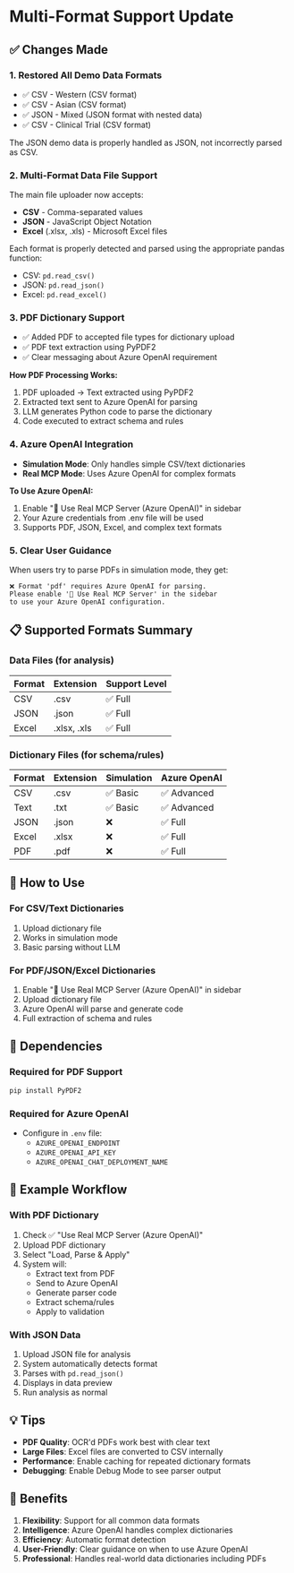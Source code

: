 # Multi-Format Support Update

## ✅ Changes Made

### 1. **Restored All Demo Data Formats**
- ✅ CSV - Western (CSV format)
- ✅ CSV - Asian (CSV format)
- ✅ JSON - Mixed (JSON format with nested data)
- ✅ CSV - Clinical Trial (CSV format)

The JSON demo data is properly handled as JSON, not incorrectly parsed as CSV.

### 2. **Multi-Format Data File Support**
The main file uploader now accepts:
- **CSV** - Comma-separated values
- **JSON** - JavaScript Object Notation
- **Excel** (.xlsx, .xls) - Microsoft Excel files

Each format is properly detected and parsed using the appropriate pandas function:
- CSV: `pd.read_csv()`
- JSON: `pd.read_json()`
- Excel: `pd.read_excel()`

### 3. **PDF Dictionary Support**
- ✅ Added PDF to accepted file types for dictionary upload
- ✅ PDF text extraction using PyPDF2
- ✅ Clear messaging about Azure OpenAI requirement

**How PDF Processing Works:**
1. PDF uploaded → Text extracted using PyPDF2
2. Extracted text sent to Azure OpenAI for parsing
3. LLM generates Python code to parse the dictionary
4. Code executed to extract schema and rules

### 4. **Azure OpenAI Integration**
- **Simulation Mode**: Only handles simple CSV/text dictionaries
- **Real MCP Mode**: Uses Azure OpenAI for complex formats

**To Use Azure OpenAI:**
1. Enable "🚀 Use Real MCP Server (Azure OpenAI)" in sidebar
2. Your Azure credentials from .env file will be used
3. Supports PDF, JSON, Excel, and complex text formats

### 5. **Clear User Guidance**
When users try to parse PDFs in simulation mode, they get:
```
❌ Format 'pdf' requires Azure OpenAI for parsing.
Please enable '🚀 Use Real MCP Server' in the sidebar
to use your Azure OpenAI configuration.
```

## 📋 Supported Formats Summary

### Data Files (for analysis)
| Format | Extension | Support Level |
|--------|-----------|--------------|
| CSV | .csv | ✅ Full |
| JSON | .json | ✅ Full |
| Excel | .xlsx, .xls | ✅ Full |

### Dictionary Files (for schema/rules)
| Format | Extension | Simulation | Azure OpenAI |
|--------|-----------|------------|--------------|
| CSV | .csv | ✅ Basic | ✅ Advanced |
| Text | .txt | ✅ Basic | ✅ Advanced |
| JSON | .json | ❌ | ✅ Full |
| Excel | .xlsx | ❌ | ✅ Full |
| PDF | .pdf | ❌ | ✅ Full |

## 🚀 How to Use

### For CSV/Text Dictionaries
1. Upload dictionary file
2. Works in simulation mode
3. Basic parsing without LLM

### For PDF/JSON/Excel Dictionaries
1. Enable "🚀 Use Real MCP Server (Azure OpenAI)" in sidebar
2. Upload dictionary file
3. Azure OpenAI will parse and generate code
4. Full extraction of schema and rules

## 🔧 Dependencies

### Required for PDF Support
```bash
pip install PyPDF2
```

### Required for Azure OpenAI
- Configure in `.env` file:
  - `AZURE_OPENAI_ENDPOINT`
  - `AZURE_OPENAI_API_KEY`
  - `AZURE_OPENAI_CHAT_DEPLOYMENT_NAME`

## 📝 Example Workflow

### With PDF Dictionary
1. Check ✅ "Use Real MCP Server (Azure OpenAI)"
2. Upload PDF dictionary
3. Select "Load, Parse & Apply"
4. System will:
   - Extract text from PDF
   - Send to Azure OpenAI
   - Generate parser code
   - Extract schema/rules
   - Apply to validation

### With JSON Data
1. Upload JSON file for analysis
2. System automatically detects format
3. Parses with `pd.read_json()`
4. Displays in data preview
5. Run analysis as normal

## 💡 Tips

- **PDF Quality**: OCR'd PDFs work best with clear text
- **Large Files**: Excel files are converted to CSV internally
- **Performance**: Enable caching for repeated dictionary formats
- **Debugging**: Enable Debug Mode to see parser output

## 🎯 Benefits

1. **Flexibility**: Support for all common data formats
2. **Intelligence**: Azure OpenAI handles complex dictionaries
3. **Efficiency**: Automatic format detection
4. **User-Friendly**: Clear guidance on when to use Azure OpenAI
5. **Professional**: Handles real-world data dictionaries including PDFs
